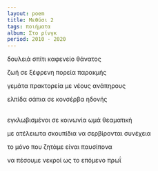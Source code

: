 ```yaml
---
layout: poem
title: Μεθύσι 2
tags: ποιήματα
album: Στο ρίνγκ
period: 2010 - 2020
---
```


δουλειά σπίτι καφενείο θάνατος

ζωή σε ξέφρενη πορεία παρακμής

γεμάτα πρακτορεία με νέους ανάπηρους

ελπίδα σάπια σε κονσέρβα ηδονής

<br/>
εγκλωβισμένοι σε κοινωνία ωμά θεαματική

με ατέλειωτα σκουπίδια να σερβίρονται συνέχεια

το μόνο που ζητάμε είναι παυσίπονα

να πέσουμε νεκροί ως το επόμενο πρωΐ

